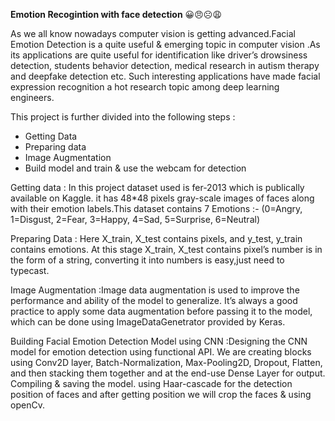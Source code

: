 **Emotion Recogintion with face detection** 😀😠☹️😩

As we all know nowadays computer vision is getting advanced.Facial Emotion Detection is a quite useful & emerging topic in computer vision .As its applications are quite useful for identification like driver’s drowsiness detection, students behavior detection, medical research in autism therapy and deepfake detection etc.
Such interesting applications have made facial expression recognition a hot research topic among deep learning engineers.

This project is further divided into the following steps :


-	Getting Data
-	Preparing data
-	Image Augmentation
-	Build model and train &	use the webcam for detection

Getting data : In this project dataset used is  fer-2013 which is publically available on Kaggle. it has 48*48 pixels gray-scale images of faces along with their emotion labels.This dataset contains 7 Emotions :- (0=Angry, 1=Disgust, 2=Fear, 3=Happy, 4=Sad, 5=Surprise, 6=Neutral)

Preparing Data : Here X_train, X_test contains pixels, and y_test, y_train contains emotions. At this stage X_train, X_test contains pixel’s number is in the form of a string, converting it into numbers is easy,just need to typecast.

Image Augmentation :Image data augmentation is used to improve the performance and ability of the model to generalize. It’s always a good practice to apply some
data augmentation before passing it to the model, which can be done using ImageDataGenetrator provided by Keras.

Building Facial Emotion Detection Model using CNN :Designing the CNN model for emotion detection using functional API. We are creating blocks using Conv2D layer, Batch-Normalization, Max-Pooling2D, Dropout, Flatten, and then stacking them together and at the end-use Dense Layer for output. Compiling & saving the model. using Haar-cascade for the detection position of faces and after getting position we will crop the faces & using openCv. 


